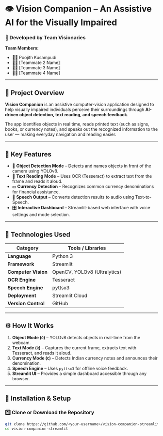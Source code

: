 # 👁️ Vision Companion – An Assistive AI for the Visually Impaired

### 🚀 Developed by Team Visionaries
**Team Members:**
- 🧑‍💻 Poojith Kusampudi  
- 🧑‍💻 [Teammate 2 Name]  
- 🧑‍💻 [Teammate 3 Name]  
- 🧑‍💻 [Teammate 4 Name]  

---

## 📖 Project Overview

**Vision Companion** is an assistive computer-vision application designed to help visually impaired individuals perceive their surroundings through **AI-driven object detection, text reading, and speech feedback**.

The app identifies objects in real time, reads printed text (such as signs, books, or currency notes), and speaks out the recognized information to the user — making everyday navigation and reading easier.

---

## 🧠 Key Features

- 🧩 **Object Detection Mode** – Detects and names objects in front of the camera using YOLOv8.  
- 📰 **Text Reading Mode** – Uses OCR (Tesseract) to extract text from the frame and reads it aloud.  
- 💵 **Currency Detection** – Recognizes common currency denominations for financial assistance.  
- 🎤 **Speech Output** – Converts detection results to audio using Text-to-Speech.  
- 🎛️ **Interactive Dashboard** – Streamlit-based web interface with voice settings and mode selection.  

---

## 🧰 Technologies Used

| Category | Tools / Libraries |
|-----------|-------------------|
| **Language** | Python 3 |
| **Framework** | Streamlit |
| **Computer Vision** | OpenCV, YOLOv8 (Ultralytics) |
| **OCR Engine** | Tesseract |
| **Speech Engine** | pyttsx3 |
| **Deployment** | Streamlit Cloud |
| **Version Control** | GitHub |

---

## ⚙️ How It Works

1. **Object Mode (`O`)** – YOLOv8 detects objects in real-time from the webcam.  
2. **Text Mode (`R`)** – Captures the current frame, extracts text with Tesseract, and reads it aloud.  
3. **Currency Mode (`C`)** – Detects Indian currency notes and announces their denomination.  
4. **Speech Engine** – Uses `pyttsx3` for offline voice feedback.  
5. **Streamlit UI** – Provides a simple dashboard accessible through any browser.

---

## 🧪 Installation & Setup

### 1️⃣ Clone or Download the Repository
```bash
git clone https://github.com/<your-username>/vision-companion-streamlit.git
cd vision-companion-streamlit


